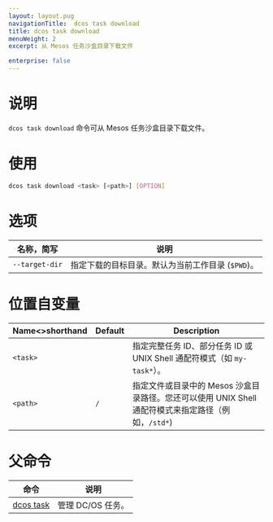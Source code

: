 ```yaml
---
layout: layout.pug
navigationTitle:  dcos task download
title: dcos task download
menuWeight: 2
excerpt: 从 Mesos 任务沙盒目录下载文件

enterprise: false
---
```


# 说明
`dcos task download` 命令可从 Mesos 任务沙盒目录下载文件。

# 使用

```bash
dcos task download <task> [<path>] [OPTION]
```

# 选项

| 名称，简写 | 说明 |
|---------|-------------|
| `--target-dir`   | 指定下载的目标目录。默认为当前工作目录 (`$PWD`)。 |


# 位置自变量

| Name<>shorthand | Default | Description |
|---------|-------------|-------------|
| `<task>`   |             | 指定完整任务 ID、部分任务 ID 或 UNIX Shell 通配符模式（如 `my-task*`）。 |
| `<path>`   |     `/`      | 指定文件或目录中的 Mesos 沙盒目录路径。您还可以使用 UNIX Shell 通配符模式来指定路径（例如，`/std*`)|

# 父命令

| 命令 | 说明 |
|---------|-------------|
| [dcos task](/mesosphere/dcos/cn/2.0/cli/command-reference/dcos-task/)   | 管理 DC/OS 任务。 |
